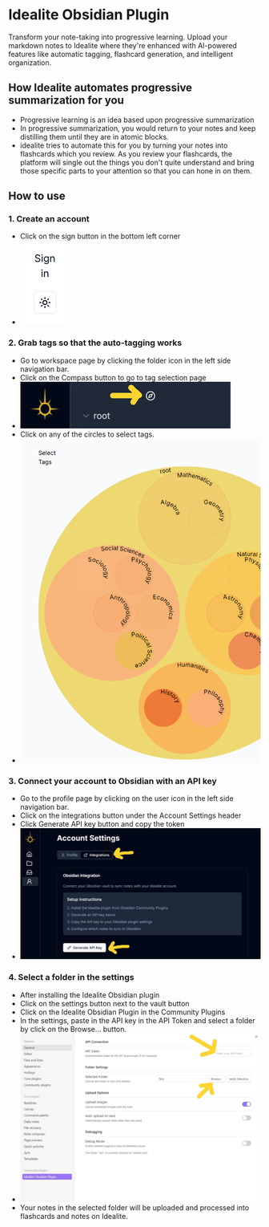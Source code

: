 # Idealite Obsidian Plugin

Transform your note-taking into progressive learning. Upload your markdown notes to Idealite where they're enhanced with AI-powered features like automatic tagging, flashcard generation, and intelligent organization.

## How Idealite automates progressive summarization for you

-   Progressive learning is an idea based upon progressive summarization
-   In progressive summarization, you would return to your notes and keep distilling them until they are in atomic blocks.
-   idealite tries to automate this for you by turning your notes into flashcards which you review. As you review your flashcards, the platform will single out the things you don't quite understand and bring those specific parts to your attention so that you can hone in on them.

## How to use

### 1. Create an account

-   Click on the sign button in the bottom left corner
-   ![Sign-In](docs/images/sign_in.png)

### 2. Grab tags so that the auto-tagging works

-   Go to workspace page by clicking the folder icon in the left side navigation bar.
-   Click on the Compass button to go to tag selection page
-   ![Tag-Selection-Page](docs/images/global-tags.png)
-   Click on any of the circles to select tags.
-   ![Tag-selection](docs/images/select-tags.png)

### 3. Connect your account to Obsidian with an API key

-   Go to the profile page by clicking on the user icon in the left side navigation bar.
-   Click on the integrations button under the Account Settings header
-   Click Generate API key button and copy the token
-   ![Generate-API-Key](docs/images/generate-api-key.png)

### 4. Select a folder in the settings

-   After installing the Idealite Obsidian plugin
-   Click on the settings button next to the vault button
-   Click on the Idealite Obsidian Plugin in the Community Plugins
-   In the settings, paste in the API key in the API Token and select a folder by click on the Browse... button.
-   ![Plugin-Settings](docs/images/plugin-settings.jpg)
-   Your notes in the selected folder will be uploaded and processed into flashcards and notes on Idealite.
